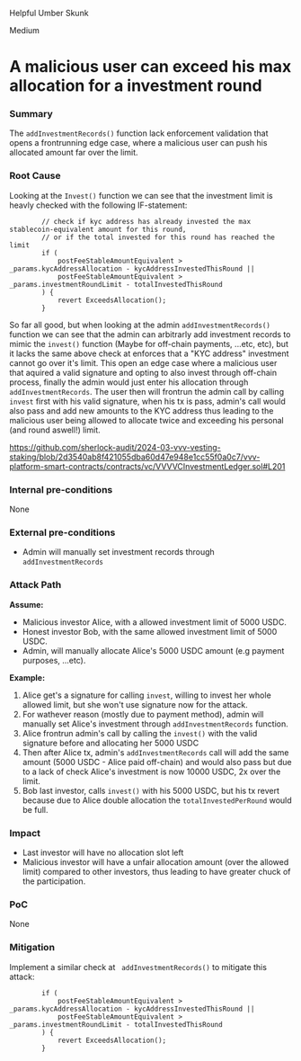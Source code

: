 Helpful Umber Skunk

Medium

# A malicious user can exceed his max allocation for a investment round

### Summary

The `addInvestmentRecords()` function lack enforcement validation that opens a frontrunning edge case, where a malicious user can push his allocated amount far over the limit.

### Root Cause
Looking at the `Invest()` function we can see that the investment limit is heavly checked with the following IF-statement:
```solidity 
        // check if kyc address has already invested the max stablecoin-equivalent amount for this round,
        // or if the total invested for this round has reached the limit
        if (
            postFeeStableAmountEquivalent > _params.kycAddressAllocation - kycAddressInvestedThisRound ||
            postFeeStableAmountEquivalent > _params.investmentRoundLimit - totalInvestedThisRound
        ) {
            revert ExceedsAllocation();
        }
```
So far all good, but when looking at the admin `addInvestmentRecords()` function we can see that the admin can arbitrarly add investment records to mimic the `invest()` function (Maybe for off-chain payments, ...etc, etc), but it lacks the same above check at enforces that a "KYC address" investment cannot go over it's limit. This open an edge case where a malicious user that aquired a valid signature and opting to also invest through off-chain process, finally the admin would just enter his allocation through `addInvestmentRecords`. The user then will frontrun the admin call by calling `invest` first with his valid signature, when his tx is pass, admin's call would also pass and add new amounts to the KYC address thus leading to the malicious user being allowed to allocate twice and exceeding his personal (and round aswell!) limit.

https://github.com/sherlock-audit/2024-03-vvv-vesting-staking/blob/2d3540ab8f421055dba60d47e948e1cc55f0a0c7/vvv-platform-smart-contracts/contracts/vc/VVVVCInvestmentLedger.sol#L201
### Internal pre-conditions

None

### External pre-conditions

- Admin will manually set investment records through `addInvestmentRecords`

### Attack Path

**Assume:** 
- Malicious investor Alice, with a allowed investment limit of 5000 USDC.
- Honest investor Bob, with the same allowed investment limit of 5000 USDC.
- Admin, will manually allocate Alice's 5000 USDC amount (e.g payment purposes, ...etc).

**Example:**
1. Alice get's a signature for calling `invest`, willing to invest her whole allowed limit, but she won't use signature now for the attack.
2. For wathever reason (mostly due to payment method), admin will manually set Alice's investment through `addInvestmentRecords` function.
3. Alice frontrun admin's call by calling the `invest()` with the valid signature before and allocating her 5000 USDC
4. Then after Alice tx, admin's `addInvestmentRecords` call will add the same amount (5000 USDC - Alice paid off-chain) and  would also pass but due to a lack of check Alice's investment is now 10000 USDC, 2x over the limit.
5. Bob last investor, calls `invest()` with his 5000 USDC, but his tx revert because due to Alice double allocation the `totalInvestedPerRound` would be full.         

### Impact

- Last investor will have no allocation slot left
- Malicious investor will have a unfair allocation amount (over the allowed limit) compared to other investors, thus leading to have greater chuck of the participation.

### PoC

None

### Mitigation

Implement a similar check at ` addInvestmentRecords()` to mitigate this attack:
```solidity
        if (
            postFeeStableAmountEquivalent > _params.kycAddressAllocation - kycAddressInvestedThisRound ||
            postFeeStableAmountEquivalent > _params.investmentRoundLimit - totalInvestedThisRound
        ) {
            revert ExceedsAllocation();
        }
```